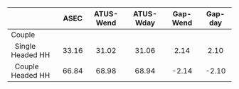 
|                      |         ASEC |    ATUS-Wend |    ATUS-Wday |     Gap-Wend |      Gap-day |
| -------------------- | :----------: | :----------: | :----------: | :----------: | :----------: |
| Couple               |              |              |              |              |              |
| &nbsp;&nbsp;Single Headed HH |        33.16 |        31.02 |        31.06 |         2.14 |         2.10 |
| &nbsp;&nbsp;Couple Headed HH |        66.84 |        68.98 |        68.94 |        -2.14 |        -2.10 |

